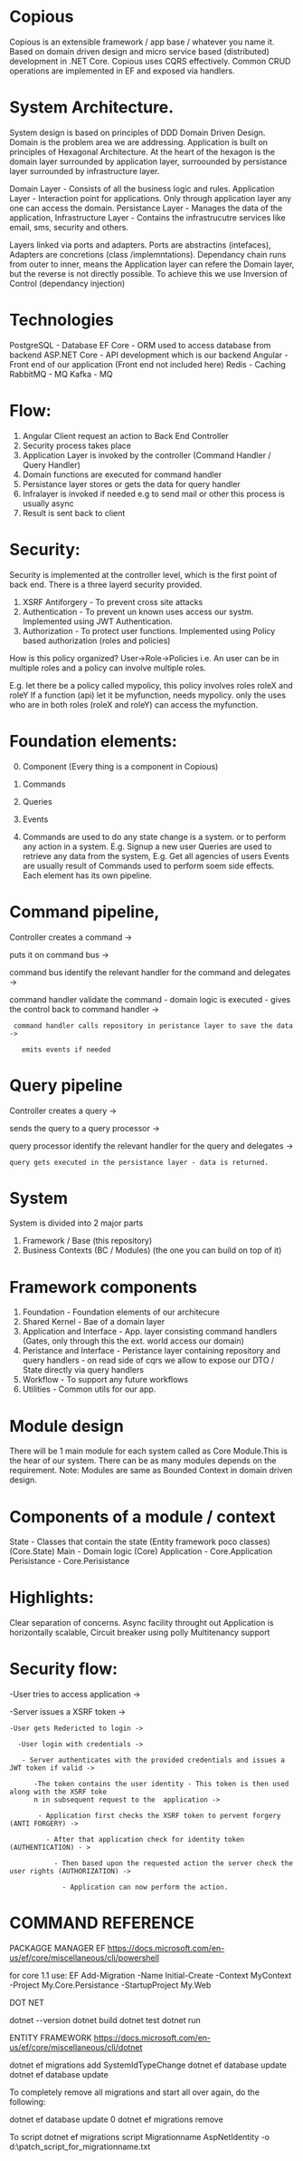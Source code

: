 # Copious
Copious is an extensible framework / app base / whatever you name it.
Based on domain driven design and micro service based (distributed) development in .NET Core. 
Copious uses CQRS effectively.
Common CRUD operations are implemented in EF and exposed via handlers.

# System Architecture.
System design is based on principles of DDD Domain Driven Design.
Domain is the problem area we are addressing.
Application is built on principles of Hexagonal Architecture.
At the heart of the hexagon is the domain layer surrounded by application layer, surroounded by persistance layer surrounded by infrastructure layer. 

Domain Layer - Consists of all the business logic and rules.
Application Layer - Interaction point for applications. Only through application layer any one can access the domain.
Persistance Layer - Manages the data of the application,
Infrastructure Layer - Contains the infrastrucutre services like email, sms, security and others.

Layers linked via ports and adapters.
Ports are abstractins (intefaces), Adapters are concretions (class /implemntations).
Dependancy chain runs from outer to inner, means the Application layer can refere the Domain layer, but the reverse is not directly possible.
To achieve this we use Inversion of Control (dependancy injection)

# Technologies 
PostgreSQL - Database
EF Core - ORM used to access database from backend
ASP.NET Core - API development which is our backend
Angular - Front end of our application (Front end not included here)
Redis - Caching
RabbitMQ - MQ
Kafka - MQ

# Flow:
1. Angular Client request an action to Back End Controller
2. Security process takes place
3. Application Layer is invoked by the controller (Command Handler / Query Handler)
4. Domain functions are executed for command handler
5. Persistance layer stores or gets the data for query handler
6. Infralayer is invoked if needed e.g to send mail or other this process is usually async
7. Result is sent back to client
 
# Security:
Security is implemented at the controller level, which is the first point of back end. There is a three layerd security provided.
1. XSRF Antiforgery  - To prevent cross site attacks
2. Authentication - To prevent un known uses access our systm. Implemented using JWT Authentication.
3. Authorization - To protect user functions. Implemented using Policy based authorization (roles and policies)

How is this policy organized? User->Role->Policies
i.e. An user can be in multiple roles and a policy can involve multiple roles.

E.g. let there be a policy called mypolicy, this policy involves roles roleX and roleY
If a function (api) let it be myfunction, needs mypolicy. only the uses who are in both roles (roleX and roleY) can access the myfunction.

# Foundation elements:
0. Component (Every thing is a component in Copious)
1. Commands
2. Queries
3. Events

1. Commands are used to do any state change is a system. or to perform any action in a system. E.g. Signup a new user
Queries are used to retrieve any data from the system,
E.g. Get all agencies of users
Events are usually result of Commands used to perform soem side effects.
Each element has its own pipeline.

# Command pipeline,
Controller creates a command ->

 puts it on command bus ->
 
  command bus identify the relevant handler for the command and delegates ->
  
   command handler validate the command - domain logic is executed - gives the control back to command handler ->
   
     command handler calls repository in peristance layer to save the data ->
     
       emits events if needed 
     
# Query pipeline
Controller creates a query ->

 sends the query to a query processor ->
 
  query processor identify the relevant handler for the query and delegates ->
  
    query gets executed in the persistance layer - data is returned.

# System
System is divided into 2 major parts
1. Framework / Base (this repository)
2. Business Contexts (BC / Modules) (the one you can build on top of it)

# Framework components
1. Foundation - Foundation elements of our architecure 
2. Shared Kernel - Bae of a domain layer 
3. Application and Interface - App. layer consisting command handlers (Gates, only through this the ext. world access our domain)
4. Peristance and Interface - Peristance layer containing repository and query handlers
                            - on read side of cqrs we allow to expose our DTO / State directly via query handlers
5. Workflow - To support any future workflows
6. Utilities - Common utils for our app.

# Module design
There will be 1 main module for each system called as Core Module.This is the hear of our system.
There can be as many modules depends on the requirement.
Note: Modules are same as Bounded Context in domain driven design.

# Components of a module / context
State - Classes that contain the state (Entity framework poco classes)  (Core.State)
Main - Domain logic (Core)
Application - Core.Application
Perisistance - Core.Perisistance

# Highlights:
Clear separation of concerns. 
Async facility throught out
Application is horizontally scalable, 
Circuit breaker using polly
Multitenancy support

# Security flow:
-User tries to access application ->

  -Server issues a XSRF token ->
  
    -User gets Redericted to login ->
    
      -User login with credentials ->
      
       - Server authenticates with the provided credentials and issues a JWT token if valid ->
       
          -The token contains the user identity - This token is then used along with the XSRF toke
          n in subsequent request to the  application ->
          
           - Application first checks the XSRF token to pervent forgery (ANTI FORGERY) ->
           
             - After that application check for identity token (AUTHENTICATION) - >
             
               - Then based upon the requested action the server check the user rights (AUTHORIZATION) -> 
               
                 - Application can now perform the action.


# COMMAND REFERENCE

PACKAGGE MANAGER EF https://docs.microsoft.com/en-us/ef/core/miscellaneous/cli/powershell

for core 1.1  use: EF Add-Migration -Name Initial-Create -Context MyContext -Project My.Core.Persistance -StartupProject My.Web

DOT NET

dotnet --version
dotnet build
dotnet test
dotnet run

ENTITY FRAMEWORK https://docs.microsoft.com/en-us/ef/core/miscellaneous/cli/dotnet

dotnet ef migrations add SystemIdTypeChange
dotnet ef database update
dotnet ef database update <previous-migration-name>

To completely remove all migrations and start all over again, do the following:

dotnet ef database update 0
dotnet ef migrations remove

To script
dotnet ef migrations script Migrationname AspNetIdentity -o d:\patch_script_for_migrationname.txt

